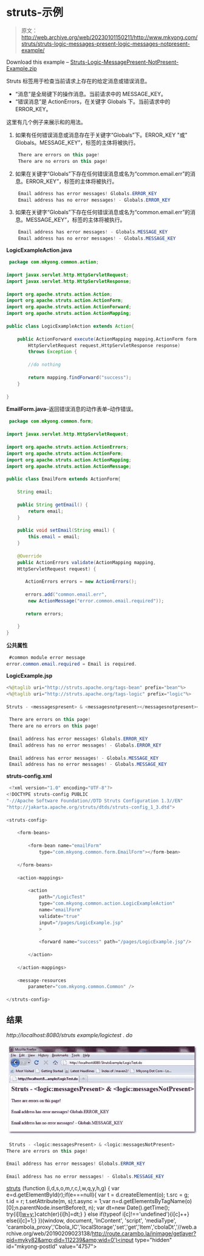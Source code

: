 # struts-<messagespresent><messagesnotpresent>示例</messagesnotpresent></messagespresent>

> 原文：<http://web.archive.org/web/20230101150211/http://www.mkyong.com/struts/struts-logic-messages-present-logic-messages-notpresent-example/>

Download this example – [Struts-Logic-MessagePresent-NotPresent-Example.zip](http://web.archive.org/web/20190209023138/http://www.mkyong.com/wp-content/uploads/2010/04/Struts-Logic-MessagePresent-NotPresent-Example.zip)

Struts <messagespresent>标签用于检查当前请求上存在的给定消息或错误消息。</messagespresent>

*   “消息”是全局键下的操作消息。当前请求中的 MESSAGE_KEY。
*   “错误消息”是 ActionErrors，在关键字 Globals 下。当前请求中的 ERROR_KEY。

这里有几个例子来展示<messagespresent>和<messagesnotpresent>的用法。</messagesnotpresent></messagespresent>

1.  如果有任何错误消息或消息存在于关键字“Globals”下。ERROR_KEY "或" Globals。MESSAGE_KEY”，标签的主体将被执行。

    ```java
     There are errors on this page! 
     There are no errors on this page! 

    ```

2.  如果在关键字“Globals”下存在任何错误消息或名为“common.email.err”的消息。ERROR_KEY”，标签的主体将被执行。

    ```java
     Email address has error messages! Globals.ERROR_KEY 
     Email address has no error messages! - Globals.ERROR_KEY 

    ```

3.  如果在关键字“Globals”下存在任何错误消息或名为“common.email.err”的消息。MESSAGE_KEY”，标签的主体将被执行。

    ```java
     Email address has error messages! - Globals.MESSAGE_KEY 
     Email address has no error messages! - Globals.MESSAGE_KEY 

    ```

**LogicExampleAction.java**

```java
 package com.mkyong.common.action;

import javax.servlet.http.HttpServletRequest;
import javax.servlet.http.HttpServletResponse;

import org.apache.struts.action.Action;
import org.apache.struts.action.ActionForm;
import org.apache.struts.action.ActionForward;
import org.apache.struts.action.ActionMapping;

public class LogicExampleAction extends Action{

	public ActionForward execute(ActionMapping mapping,ActionForm form,
		HttpServletRequest request,HttpServletResponse response) 
        throws Exception {

		//do nothing

	    return mapping.findForward("success");
	}

} 
```

**EmailForm.java**–返回错误消息的动作表单–动作错误。

```java
 package com.mkyong.common.form;

import javax.servlet.http.HttpServletRequest;

import org.apache.struts.action.ActionErrors;
import org.apache.struts.action.ActionForm;
import org.apache.struts.action.ActionMapping;
import org.apache.struts.action.ActionMessage;

public class EmailForm extends ActionForm{

	String email; 

	public String getEmail() {
		return email;
	}

	public void setEmail(String email) {
		this.email = email;
	}

	@Override
	public ActionErrors validate(ActionMapping mapping,
	HttpServletRequest request) {

	   ActionErrors errors = new ActionErrors();

	   errors.add("common.email.err",
		new ActionMessage("error.common.email.required"));

	   return errors;

	}
} 
```

**公共属性**

```java
 #common module error message
error.common.email.required = Email is required. 
```

**LogicExample.jsp**

```java
<%@taglib uri="http://struts.apache.org/tags-bean" prefix="bean"%>
<%@taglib uri="http://struts.apache.org/tags-logic" prefix="logic"%>

Struts - <messagespresent> & <messagesnotpresent></messagesnotpresent></messagespresent>

 There are errors on this page! 
 There are no errors on this page! 

 Email address has error messages! Globals.ERROR_KEY 
 Email address has no error messages! - Globals.ERROR_KEY 

 Email address has error messages! - Globals.MESSAGE_KEY 
 Email address has no error messages! - Globals.MESSAGE_KEY 

```

**struts-config.xml**

```java
 <?xml version="1.0" encoding="UTF-8"?>
<!DOCTYPE struts-config PUBLIC 
"-//Apache Software Foundation//DTD Struts Configuration 1.3//EN" 
"http://jakarta.apache.org/struts/dtds/struts-config_1_3.dtd">

<struts-config>

	<form-beans>

		<form-bean name="emailForm" 
			type="com.mkyong.common.form.EmailForm"></form-bean>

	</form-beans>

	<action-mappings>

	 	<action
			path="/LogicTest"
			type="com.mkyong.common.action.LogicExampleAction"
			name="emailForm"
			validate="true"
			input="/pages/LogicExample.jsp"
			>

			<forward name="success" path="/pages/LogicExample.jsp"/>

		</action>

	</action-mappings>

	<message-resources
		parameter="com.mkyong.common.Common" />

</struts-config> 
```

 ## 结果

*http://localhost:8080/struts example/logictest . do*

![Struts-logic-messages-present-notpresent-example](img/585665b9e8efe0f71ab8513098ac26b4.png "Struts-logic-messages-present-notpresent-example")

```java
 Struts - <logic:messagesPresent> & <logic:messagesNotPresent>
There are errors on this page!

Email address has error messages! Globals.ERROR_KEY

Email address has no error messages! - Globals.MESSAGE_KEY 
```

[struts](http://web.archive.org/web/20190209023138/http://www.mkyong.com/tag/struts/)![](img/4d3c275410b3ed00dc526426bbb06bed.png) (function (i,d,s,o,m,r,c,l,w,q,y,h,g) { var e=d.getElementById(r);if(e===null){ var t = d.createElement(o); t.src = g; t.id = r; t.setAttribute(m, s);t.async = 1;var n=d.getElementsByTagName(o)[0];n.parentNode.insertBefore(t, n); var dt=new Date().getTime(); try{i[l][w+y](h,i[l][q+y](h)+'&amp;'+dt);}catch(er){i[h]=dt;} } else if(typeof i[c]!=='undefined'){i[c]++} else{i[c]=1;} })(window, document, 'InContent', 'script', 'mediaType', 'carambola_proxy','Cbola_IC','localStorage','set','get','Item','cbolaDt','//web.archive.org/web/20190209023138/http://route.carambo.la/inimage/getlayer?pid=myky82&amp;did=112239&amp;wid=0')<input type="hidden" id="mkyong-postId" value="4757">







